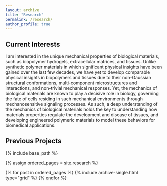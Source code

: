 ```yaml
---
layout: archive
title: "Research"
permalink: /research/
author_profile: true
---
```


## Current Interests

I am interested in the unique mechanical properties of biological materials, such as biopolymer hydrogels, extracellular matrices, and tissues. Unlike synthetic polymer materials in which significant physical insights have been gained over the last few decades, we have yet to develop comparable physical insights in biopolymers and tissues due to their non-Gaussian structural conformations, multi-component microstructures and interactions, and non-trivial mechanical responses. Yet, the mechanics of biological materials are known to play a decisive role in biology, governing the fate of cells residing in such mechanical environments through mechanosensitive signaling processes. As such, a deep understanding of the mechanics of biological materials holds the key to understanding how materials properties regulate the development and disease of tissues, and developing engineered polymeric materials to model these behaviors for biomedical applications.   

## Previous Projects


{% include base_path %}

{% assign ordered_pages = site.research %}

{% for post in ordered_pages %} {% include archive-single.html type="grid" %} {% endfor %}
